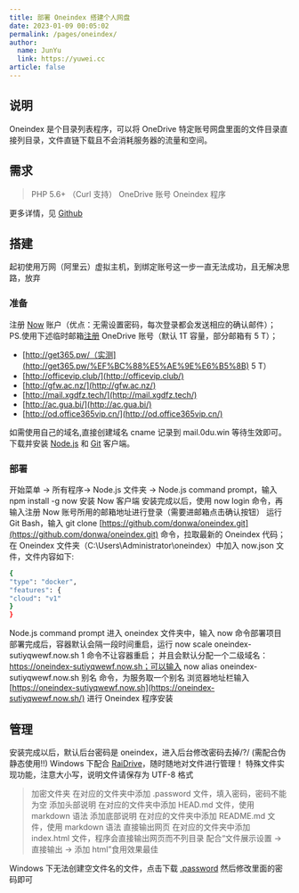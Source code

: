 ```yaml
---
title: 部署 Oneindex 搭建个人网盘
date: 2023-01-09 00:05:02
permalink: /pages/oneindex/
author: 
  name: JunYu
  link: https://yuwei.cc
article: false
---
```

## 说明
Oneindex 是个目录列表程序，可以将 OneDrive 特定账号网盘里面的文件目录直接列目录，文件直链下载且不会消耗服务器的流量和空间。
## 需求
> PHP 5.6+ （Curl 支持）
> OneDrive 账号
> Oneindex 程序

更多详情，见 [Github](https://github.com/donwa/oneindex)
## 搭建
起初使用万网（阿里云）虚拟主机，到绑定账号这一步一直无法成功，且无解决思路，放弃
### 准备
注册 [Now](https://zeit.co/now) 账户（优点：无需设置密码，每次登录都会发送相应的确认邮件）；
PS.使用下述临时邮箱[注册](https://products.office.com/en-us/student?tab=students) OneDrive 账号（默认 1T 容量，部分邮箱有 5 T）；

- [http://get365.pw/（实测](http://get365.pw/%EF%BC%88%E5%AE%9E%E6%B5%8B) 5 T）
- [http://officevip.club/](http://officevip.club/)
- [http://gfw.ac.nz/](http://gfw.ac.nz/)
- [http://mail.xgdfz.tech/](http://mail.xgdfz.tech/)
- [http://ac.gua.bi/](http://ac.gua.bi/)
- [http://od.office365vip.cn/](http://od.office365vip.cn/)

如需使用自己的域名,直接创建域名 cname 记录到 mail.0du.win 等待生效即可。
下载并安装 [Node.js](https://nodejs.org/en/download/) 和 [Git](https://git-scm.com/downloads) 客户端。
### 部署
开始菜单 -> 所有程序-> Node.js 文件夹 -> Node.js command prompt，输入 npm install -g now 安装 Now 客户端
安装完成以后，使用 now login 命令，再输入注册 Now 账号所用的邮箱地址进行登录（需要进邮箱点击确认按钮）
运行 Git Bash，输入 git clone [https://github.com/donwa/oneindex.git](https://github.com/donwa/oneindex.git) 命令，拉取最新的 Oneindex 代码；
在 Oneindex 文件夹（C:\Users\Administrator\oneindex）中加入 now.json 文件，文件内容如下:
```bash
{
"type": "docker",
"features": {
"cloud": "v1"
}
}
```
Node.js command prompt 进入 oneindex 文件夹中，输入 now 命令部署项目
部署完成后，容器默认会隔一段时间重启，运行 now scale oneindex-sutiyqwewf.now.sh 1 命令不让容器重启；
并且会默认分配一个二级域名：https://oneindex-sutiyqwewf.now.sh；可以输入 now alias oneindex-sutiyqwewf.now.sh 别名 命令，为服务取一个别名
浏览器地址栏输入 [https://oneindex-sutiyqwewf.now.sh](https://oneindex-sutiyqwewf.now.sh/) 进行 Oneindex 程序安装
## 管理
安装完成以后，默认后台密码是 oneindex，进入后台修改密码去掉/?/ (需配合伪静态使用!!)
Windows 下配合 [RaiDrive](https://www.raidrive.com/download/)，随时随地对文件进行管理！
特殊文件实现功能，注意大小写，说明文件请保存为 UTF-8 格式
> 加密文件夹
在对应的文件夹中添加 .password 文件，填入密码，密码不能为空
添加头部说明
在对应的文件夹中添加 HEAD.md 文件，使用 markdown 语法
添加底部说明
在对应的文件夹中添加 README.md 文件，使用 markdown 语法
直接输出网页
在对应的文件夹中添加 index.html 文件，程序会直接输出网页而不列目录
配合“文件展示设置 -> 直接输出 -> 添加 html”食用效果最佳

Windows 下无法创建空文件名的文件，点击下载 [.password](https://raw.githubusercontent.com/donwa/oneindex/files/.password) 然后修改里面的密码即可
